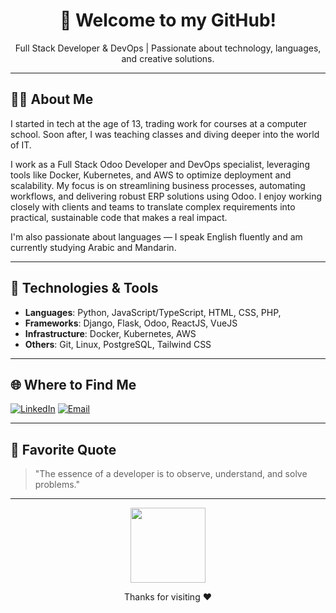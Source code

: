 <h1 align="center">👋 Welcome to my GitHub!</h1> 
<p align="center"> Full Stack Developer & DevOps | Passionate about technology, languages, and creative solutions. </p>

---

## 🧑‍💻 About Me
I started in tech at the age of 13, trading work for courses at a computer school. Soon after, I was teaching classes and diving deeper into the world of IT.

I work as a Full Stack Odoo Developer and DevOps specialist, leveraging tools like Docker, Kubernetes, and AWS to optimize deployment and scalability.
My focus is on streamlining business processes, automating workflows, and delivering robust ERP solutions using Odoo.
I enjoy working closely with clients and teams to translate complex requirements into practical, sustainable code that makes a real impact.

I'm also passionate about languages — I speak English fluently and am currently studying Arabic and Mandarin.

---

## 🚀 Technologies & Tools
- **Languages**: Python, JavaScript/TypeScript, HTML, CSS, PHP, 
- **Frameworks**: Django, Flask, Odoo, ReactJS, VueJS
- **Infrastructure**: Docker, Kubernetes, AWS
- **Others**: Git, Linux, PostgreSQL, Tailwind CSS

---
## 🌐 Where to Find Me
[![LinkedIn](https://img.shields.io/badge/LinkedIn-0A66C2?style=for-the-badge&logo=linkedin&logoColor=white)](https://www.linkedin.com/in/marcelo-marcon-780b44114/)
[![Email](https://img.shields.io/badge/Email-EA4335?style=for-the-badge&logo=gmail&logoColor=white)](mailto:marconm.inf0@gmail.com)

---

## 🧠 Favorite Quote

> "The essence of a developer is to observe, understand, and solve problems."  

---

<p align="center">
  <img src="https://media.giphy.com/media/ZVik7pBtu9dNS/giphy.gif" width="120"/>
</p>

<p align="center">Thanks for visiting ❤️</p>

